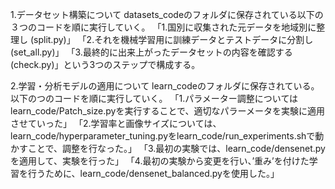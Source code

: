 1.データセット構築について
datasets_codeのフォルダに保存されている以下の３つのコードを順に実行していく。
「1.国別に収集された元データを地域別に整理し (split.py)」
「2.それを機械学習用に訓練データとテストデータに分割し (set_all.py)」
「3.最終的に出来上がったデータセットの内容を確認する (check.py)」という3つのステップで構成する。

2.学習・分析モデルの適用について
learn_codeのフォルダに保存されている。以下のつのコードを順に実行していく。
「1.パラメーター調整についてはlearn_code/Patch_size.pyを実行することで、適切なパラーメータを実験に適用させていった」
「2.学習率と画像サイズについては、learn_code/hyperparameter_tuning.pyをlearn_code/run_experiments.shで動かすことで、調整を行なった。」
「3.最初の実験では、learn_code/densenet.pyを適用して、実験を行った」
「4.最初の実験から変更を行い、’重み’を付けた学習を行うために、learn_code/densenet_balanced.pyを使用した。」